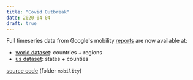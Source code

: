 ```yaml
---
title: "Covid Outbreak"
date: 2020-04-04
draft: true
---
```


Full timeseries data from Google's mobility [reports](https://www.google.com/covid19/mobility/) are now available at:
- [world dataset](/mobility/world.json.gz): countries + regions
- [us dataset](/mobility/us.json.gz): states + counties

[source code](https://github.com/horaceg/covid19-analysis) (folder `mobility`)